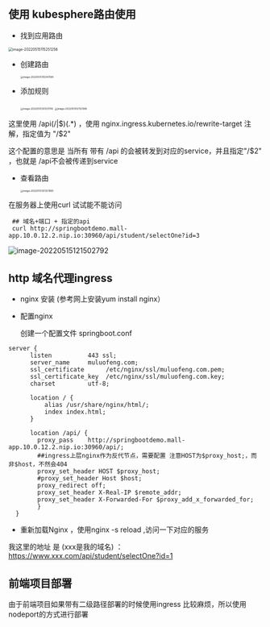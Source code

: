 ## 使用 kubesphere路由使用

- 找到应用路由

<img src="https://qiniu.muluofeng.com//uPic/202205/image-20220515115251256.png" alt="image-20220515115251256" style="zoom:50%;" />

- 创建路由

  <img src="https://qiniu.muluofeng.com//uPic/202205/image-20220515115347084.png" alt="image-20220515115347084" style="zoom: 33%;" />

- 添加规则

  <img src="https://qiniu.muluofeng.com//uPic/202205/image-20220515121031706.png" alt="image-20220515121031706" style="zoom:33%;" />

  <img src="https://qiniu.muluofeng.com//uPic/202205/image-20220515121121085.png" alt="image-20220515121121085" style="zoom:33%;" />

 这里使用   /api(/|$)(.*) ，使用 nginx.ingress.kubernetes.io/rewrite-target 注解，指定值为 "/$2"

这个配置的意思是 当所有 带有  /api 的会被转发到对应的service，并且指定"/$2" ，也就是 /api不会被传递到service

- 查看路由

  <img src="https://qiniu.muluofeng.com//uPic/202205/image-20220515121357869.png" alt="image-20220515121357869" style="zoom:33%;" />

在服务器上使用curl 试试能不能访问

```shell
 ##	域名+端口 + 指定的api
 curl http://springbootdemo.mall-app.10.0.12.2.nip.io:30960/api/student/selectOne?id=3
```

![image-20220515121502792](https://qiniu.muluofeng.com//uPic/202205/image-20220515121502792.png)

## http 域名代理ingress

- nginx 安装 (参考网上安装yum install nginx）

- 配置nginx

  创建一个配置文件 springboot.conf 

```nginx
server {
      listen          443 ssl;
      server_name     muluofeng.com;
      ssl_certificate      /etc/nginx/ssl/muluofeng.com.pem;
      ssl_certificate_key  /etc/nginx/ssl/muluofeng.com.key;
      charset         utf-8;

      location / {
          alias /usr/share/nginx/html/;
          index index.html;
      }

      location /api/ {
        proxy_pass    http://springbootdemo.mall-app.10.0.12.2.nip.io:30960/api/;
        ##ingress上层nginx作为反代节点，需要配置 注意HOST为$proxy_host;，而非$host，不然会404
        proxy_set_header HOST $proxy_host;
        #proxy_set_header Host $host;
        proxy_redirect off;
        proxy_set_header X-Real-IP $remote_addr;
        proxy_set_header X-Forwarded-For $proxy_add_x_forwarded_for;
        }
  }
```

- 重新加载Nginx ，使用nginx -s reload ,访问一下对应的服务

 我这里的地址 是 (xxx是我的域名) ：https://www.xxx.com/api/student/selectOne?id=1



##  前端项目部署

由于前端项目如果带有二级路径部署的时候使用ingress 比较麻烦，所以使用nodeport的方式进行部署